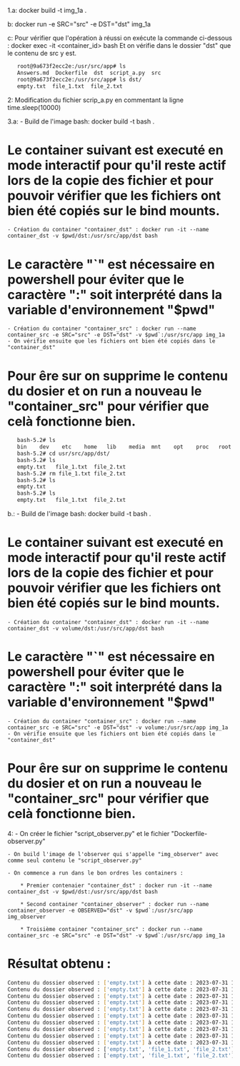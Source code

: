 1.a:
    docker build -t img_1a .

b: 
    docker run -e SRC="src" -e DST="dst" img_1a

c: 
    Pour vérifier que l'opération à réussi on exécute la commande ci-dessous :
    docker exec -it <container_id> bash
    Et on vérifie dans le dossier "dst" que le contenu de src y est.
 ```bash
    root@9a673f2ecc2e:/usr/src/app# ls
    Answers.md  Dockerfile  dst  script_a.py  src
    root@9a673f2ecc2e:/usr/src/app# ls dst/
    empty.txt  file_1.txt  file_2.txt
 ```

2: Modification du fichier scrip_a.py en commentant la ligne time.sleep(10000)

3.a:
    - Build de l'image bash: docker build -t bash .
# Le container suivant est executé en mode interactif pour qu'il reste actif lors de la copie des fichier et pour pouvoir vérifier que les fichiers ont bien été copiés sur le bind mounts.
    - Création du container "container_dst" : docker run -it --name container_dst -v $pwd/dst:/usr/src/app/dst bash 
# Le caractère "`" est nécessaire en powershell pour éviter que le caractère ":" soit interprété dans la variable d'environnement "$pwd"
    - Création du container "container_src" : docker run --name container_src -e SRC="src" -e DST="dst" -v $pwd`:/usr/src/app img_1a
    - On vérifie ensuite que les fichiers ont bien été copiés dans le "container_dst"
# Pour êre sur on supprime le contenu du dosier et on run a nouveau le "container_src" pour vérifier que celà fonctionne bien.
 ```bash 
    bash-5.2# ls
    bin    dev    etc    home   lib    media  mnt    opt    proc   root   run    sbin   srv    sys    tmp    usr    var
    bash-5.2# cd usr/src/app/dst/
    bash-5.2# ls
    empty.txt   file_1.txt  file_2.txt
    bash-5.2# rm file_1.txt file_2.txt
    bash-5.2# ls
    empty.txt
    bash-5.2# ls
    empty.txt   file_1.txt  file_2.txt
```
b.:
    - Build de l'image bash: docker build -t bash .
# Le container suivant est executé en mode interactif pour qu'il reste actif lors de la copie des fichier et pour pouvoir vérifier que les fichiers ont bien été copiés sur le bind mounts.
    - Création du container "container_dst" : docker run -it --name container_dst -v volume/dst:/usr/src/app/dst bash 
# Le caractère "`" est nécessaire en powershell pour éviter que le caractère ":" soit interprété dans la variable d'environnement "$pwd"
    - Création du container "container_src" : docker run --name container_src -e SRC="src" -e DST="dst" -v volume:/usr/src/app img_1a
    - On vérifie ensuite que les fichiers ont bien été copiés dans le "container_dst"
# Pour êre sur on supprime le contenu du dosier et on run a nouveau le "container_src" pour vérifier que celà fonctionne bien.

4:
    - On créer le fichier "script_observer.py" et le fichier "Dockerfile-observer.py"

    - On build l'image de l'observer qui s'appelle "img_observer" avec comme seul contenu le "script_observer.py"

    - On commence a run dans le bon ordres les containers :

        * Premier contenaier "container_dst" : docker run -it --name container_dst -v $pwd/dst:/usr/src/app/dst bash 

        * Second container "container_observer" : docker run --name container_observer -e OBSERVED="dst" -v $pwd`:/usr/src/app img_observer

        * Troisième container "container_src" : docker run --name container_src -e SRC="src" -e DST="dst" -v $pwd`:/usr/src/app img_1a

# Résultat obtenu :
```bash
Contenu du dossier observed : ['empty.txt'] à cette date : 2023-07-31 12:54:04.377851
Contenu du dossier observed : ['empty.txt'] à cette date : 2023-07-31 12:54:09.384436
Contenu du dossier observed : ['empty.txt'] à cette date : 2023-07-31 12:54:14.391486
Contenu du dossier observed : ['empty.txt'] à cette date : 2023-07-31 12:54:19.398695
Contenu du dossier observed : ['empty.txt'] à cette date : 2023-07-31 12:54:24.405830
Contenu du dossier observed : ['empty.txt'] à cette date : 2023-07-31 12:54:29.413209
Contenu du dossier observed : ['empty.txt'] à cette date : 2023-07-31 12:54:34.418966
Contenu du dossier observed : ['empty.txt'] à cette date : 2023-07-31 12:54:39.426156
Contenu du dossier observed : ['empty.txt'] à cette date : 2023-07-31 12:54:44.432880
Contenu du dossier observed : ['empty.txt'] à cette date : 2023-07-31 12:54:49.440464
Contenu du dossier observed : ['empty.txt', 'file_1.txt', 'file_2.txt'] à cette date : 2023-07-31 12:54:54.447788
Contenu du dossier observed : ['empty.txt', 'file_1.txt', 'file_2.txt'] à cette date : 2023-07-31 12:54:59.455509
```

